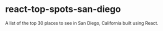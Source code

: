 # react-top-spots-san-diego
A list of the top 30 places to see in San Diego, California built using React. 
